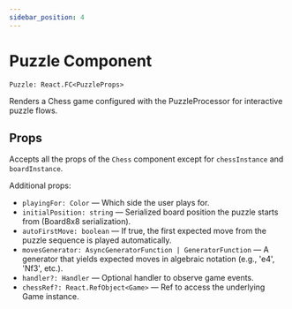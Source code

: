 ```yaml
---
sidebar_position: 4
---
```


# Puzzle Component

`Puzzle: React.FC<PuzzleProps>`

Renders a Chess game configured with the PuzzleProcessor for interactive puzzle flows.

## Props

Accepts all the props of the `Chess` component except for `chessInstance` and `boardInstance`.

Additional props:

- `playingFor: Color` — Which side the user plays for.
- `initialPosition: string` — Serialized board position the puzzle starts from (Board8x8 serialization).
- `autoFirstMove: boolean` — If true, the first expected move from the puzzle sequence is played automatically.
- `movesGenerator: AsyncGeneratorFunction | GeneratorFunction` — A generator that yields expected moves in algebraic notation (e.g., 'e4', 'Nf3', etc.).
- `handler?: Handler` — Optional handler to observe game events.
- `chessRef?: React.RefObject<Game>` — Ref to access the underlying Game instance.
